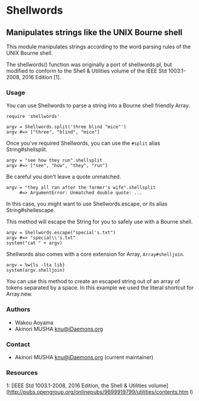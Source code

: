 # Shellwords

## Manipulates strings like the UNIX Bourne shell

This module manipulates strings according to the word parsing rules of the
UNIX Bourne shell.

The shellwords() function was originally a port of shellwords.pl, but modified
to conform to the Shell & Utilities volume of the IEEE Std 1003.1-2008, 2016
Edition [1].

### Usage

You can use Shellwords to parse a string into a Bourne shell friendly Array.

    require 'shellwords'

    argv = Shellwords.split('three blind "mice"')
    argv #=> ["three", "blind", "mice"]

Once you've required Shellwords, you can use the `#split` alias
String#shellsplit.

    argv = "see how they run".shellsplit
    argv #=> ["see", "how", "they", "run"]

Be careful you don't leave a quote unmatched.

    argv = "they all ran after the farmer's wife".shellsplit
         #=> ArgumentError: Unmatched double quote: ...

In this case, you might want to use Shellwords.escape, or its alias
String#shellescape.

This method will escape the String for you to safely use with a Bourne shell.

    argv = Shellwords.escape("special's.txt")
    argv #=> "special\\'s.txt"
    system("cat " + argv)

Shellwords also comes with a core extension for Array, `Array#shelljoin`.

    argv = %w{ls -lta lib}
    system(argv.shelljoin)

You can use this method to create an escaped string out of an array of tokens
separated by a space. In this example we used the literal shortcut for
Array.new.

### Authors

*   Wakou Aoyama
*   Akinori MUSHA <knu@iDaemons.org>


### Contact

*   Akinori MUSHA <knu@iDaemons.org> (current maintainer)


### Resources

1: [IEEE Std 1003.1-2008, 2016 Edition, the Shell & Utilities
volume](http://pubs.opengroup.org/onlinepubs/9699919799/utilities/contents.htm
l)